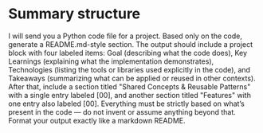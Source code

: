 # Summary structure

I will send you a Python code file for a project. Based only on the code, generate a README.md-style section. The output should include a project block with four labeled items: Goal (describing what the code does), Key Learnings (explaining what the implementation demonstrates), Technologies (listing the tools or libraries used explicitly in the code), and Takeaways (summarizing what can be applied or reused in other contexts). After that, include a section titled "Shared Concepts & Reusable Patterns" with a single entry labeled [00], and another section titled "Features" with one entry also labeled [00]. Everything must be strictly based on what’s present in the code — do not invent or assume anything beyond that. Format your output exactly like a markdown README.
